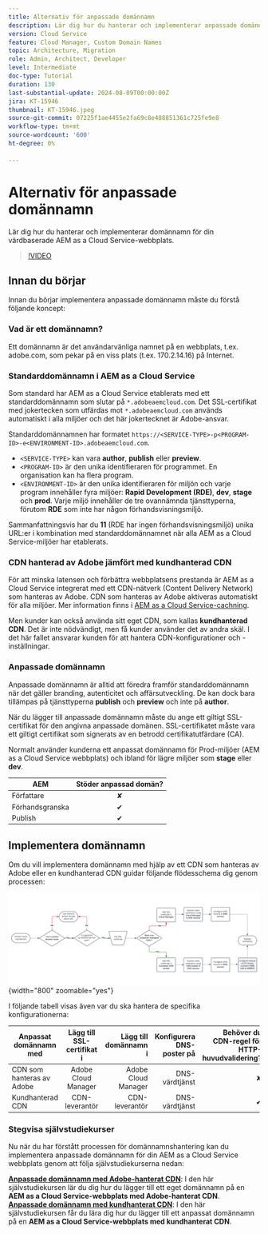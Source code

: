 ```yaml
---
title: Alternativ för anpassade domännamn
description: Lär dig hur du hanterar och implementerar anpassade domännamn för din värdbaserade AEM as a Cloud Service-webbplats.
version: Cloud Service
feature: Cloud Manager, Custom Domain Names
topic: Architecture, Migration
role: Admin, Architect, Developer
level: Intermediate
doc-type: Tutorial
duration: 130
last-substantial-update: 2024-08-09T00:00:00Z
jira: KT-15946
thumbnail: KT-15946.jpeg
source-git-commit: 07225f1ae4455e2fa69c8e488851361c725fe9e8
workflow-type: tm+mt
source-wordcount: '600'
ht-degree: 0%

---
```


# Alternativ för anpassade domännamn

Lär dig hur du hanterar och implementerar domännamn för din värdbaserade AEM as a Cloud Service-webbplats.

>[!VIDEO](https://video.tv.adobe.com/v/3432632?quality=12&learn=on)

## Innan du börjar

Innan du börjar implementera anpassade domännamn måste du förstå följande koncept:

### Vad är ett domännamn?

Ett domännamn är det användarvänliga namnet på en webbplats, t.ex. adobe.com, som pekar på en viss plats (t.ex. 170.2.14.16) på Internet.

### Standarddomännamn i AEM as a Cloud Service

Som standard har AEM as a Cloud Service etablerats med ett standarddomännamn som slutar på `*.adobeaemcloud.com`. Det SSL-certifikat med jokertecken som utfärdas mot `*.adobeaemcloud.com` används automatiskt i alla miljöer och det här jokertecknet är Adobe-ansvar.

Standarddomännamnen har formatet `https://<SERVICE-TYPE>-p<PROGRAM-ID>-e<ENVIRONMENT-ID>.adobeaemcloud.com`.

- `<SERVICE-TYPE>` kan vara **author**, **publish** eller **preview**.
- `<PROGRAM-ID>` är den unika identifieraren för programmet. En organisation kan ha flera program.
- `<ENVIRONMENT-ID>` är den unika identifieraren för miljön och varje program innehåller fyra miljöer: **Rapid Development (RDE)**, **dev**, **stage** och **prod**. Varje miljö innehåller de tre ovannämnda tjänsttyperna, förutom **RDE** som inte har någon förhandsvisningsmiljö.

Sammanfattningsvis har du **11** (RDE har ingen förhandsvisningsmiljö) unika URL:er i kombination med standarddomännamnet när alla AEM as a Cloud Service-miljöer har etablerats.

### CDN hanterad av Adobe jämfört med kundhanterad CDN

För att minska latensen och förbättra webbplatsens prestanda är AEM as a Cloud Service integrerat med ett CDN-nätverk (Content Delivery Network) som hanteras av Adobe. CDN som hanteras av Adobe aktiveras automatiskt för alla miljöer. Mer information finns i [AEM as a Cloud Service-cachning](../caching/overview.md).

Men kunder kan också använda sitt eget CDN, som kallas **kundhanterad CDN**. Det är inte nödvändigt, men få kunder använder det av andra skäl. I det här fallet ansvarar kunden för att hantera CDN-konfigurationer och -inställningar.

### Anpassade domännamn

Anpassade domännamn är alltid att föredra framför standarddomännamn när det gäller branding, autenticitet och affärsutveckling. De kan dock bara tillämpas på tjänsttyperna **publish** och **preview** och inte på **author**.

När du lägger till anpassade domännamn måste du ange ett giltigt SSL-certifikat för den angivna anpassade domänen. SSL-certifikatet måste vara ett giltigt certifikat som signerats av en betrodd certifikatutfärdare (CA).

Normalt använder kunderna ett anpassat domännamn för Prod-miljöer (AEM as a Cloud Service webbplats) och ibland för lägre miljöer som **stage** eller **dev**.

| AEM | Stöder anpassad domän? |
|---------------------|:-----------------------:|
| Författare | ✘ |
| Förhandsgranska | ✔ |
| Publish | ✔ |

## Implementera domännamn

Om du vill implementera domännamn med hjälp av ett CDN som hanteras av Adobe eller en kundhanterad CDN guidar följande flödesschema dig genom processen:

![Flödesschema för hantering av domännamn](./assets/domain-name-management-flowchart.png){width="800" zoomable="yes"}

I följande tabell visas även var du ska hantera de specifika konfigurationerna:

| Anpassat domännamn med | Lägg till SSL-certifikat i | Lägg till domännamn i | Konfigurera DNS-poster på | Behöver du CDN-regel för HTTP-huvudvalidering? |
|---------------------|:-----------------------:|-----------------------:|-----------------------:|-----------------------:|
| CDN som hanteras av Adobe | Adobe Cloud Manager | Adobe Cloud Manager | DNS-värdtjänst | ✘ |
| Kundhanterad CDN | CDN-leverantör | CDN-leverantör | DNS-värdtjänst | ✔ |

### Stegvisa självstudiekurser

Nu när du har förstått processen för domännamnshantering kan du implementera anpassade domännamn för din AEM as a Cloud Service webbplats genom att följa självstudiekurserna nedan:

**[Anpassade domännamn med Adobe-hanterat CDN](./custom-domain-name-with-adobe-managed-cdn.md)**: I den här självstudiekursen lär du dig hur du lägger till ett eget domännamn på en **AEM as a Cloud Service-webbplats med Adobe-hanterat CDN**.
**[Anpassade domännamn med kundhanterat CDN](./custom-domain-names-with-customer-managed-cdn.md)**: I den här självstudiekursen får du lära dig hur du lägger till ett anpassat domännamn på en **AEM as a Cloud Service-webbplats med kundhanterat CDN**.

